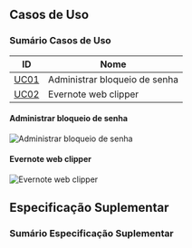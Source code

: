 ## Casos de Uso


### Sumário Casos de Uso
|ID|Nome  |
|--|--|
| [UC01](https://requisitos-2018-2-evernote.github.io/Evernote/Modelagem2/#administrar-bloqueio-de-senha) | Administrar bloqueio de senha |
| [UC02](https://requisitos-2018-2-evernote.github.io/Evernote/Modelagem2/#evernote-web-clipper) | Evernote web clipper |


#### Administrar bloqueio de senha
![Administrar bloqueio de senha](https://i.imgur.com/EFzAWAX.png)
#### Evernote web clipper
![Evernote web clipper](https://i.imgur.com/eQ2Z9j1.png)
## Especificação Suplementar

### Sumário Especificação Suplementar 